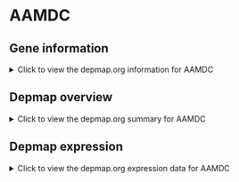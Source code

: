 <h1>AAMDC</h1>

<h2>Gene information</h2>
<details>
  <summary>Click to view the depmap.org information for AAMDC</summary>
  <iframe src="https://depmap.org/portal/gene/AAMDC?tab=about" style="border:none;width:100%;height:800px"></iframe>
</details>

<h2>Depmap overview</h2>
<details>
  <summary>Click to view the depmap.org summary for AAMDC</summary>
  <iframe src="https://depmap.org/portal/gene/AAMDC?tab=overview" style="border:none;width:100%;height:800px"></iframe>
</details>

<h2>Depmap expression</h2>
<details>
  <summary>Click to view the depmap.org expression data for AAMDC</summary>
  <iframe src="https://depmap.org/portal/gene/AAMDC?tab=characterization" style="border:none;width:100%;height:800px"></iframe>
</details>


<!--
<h2>Reactome Pathway diagram</h2>
<details>
  <summary>Click to view Reactome pathway for AAMDC</summary>
  PNAME
</details>
-->


